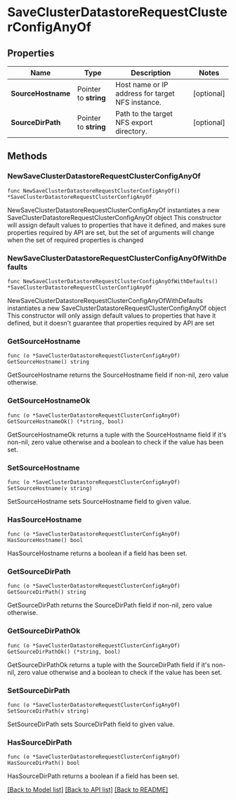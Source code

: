 # SaveClusterDatastoreRequestClusterConfigAnyOf

## Properties

Name | Type | Description | Notes
------------ | ------------- | ------------- | -------------
**SourceHostname** | Pointer to **string** | Host name or IP address for target NFS instance. | [optional] 
**SourceDirPath** | Pointer to **string** | Path to the target NFS export directory. | [optional] 

## Methods

### NewSaveClusterDatastoreRequestClusterConfigAnyOf

`func NewSaveClusterDatastoreRequestClusterConfigAnyOf() *SaveClusterDatastoreRequestClusterConfigAnyOf`

NewSaveClusterDatastoreRequestClusterConfigAnyOf instantiates a new SaveClusterDatastoreRequestClusterConfigAnyOf object
This constructor will assign default values to properties that have it defined,
and makes sure properties required by API are set, but the set of arguments
will change when the set of required properties is changed

### NewSaveClusterDatastoreRequestClusterConfigAnyOfWithDefaults

`func NewSaveClusterDatastoreRequestClusterConfigAnyOfWithDefaults() *SaveClusterDatastoreRequestClusterConfigAnyOf`

NewSaveClusterDatastoreRequestClusterConfigAnyOfWithDefaults instantiates a new SaveClusterDatastoreRequestClusterConfigAnyOf object
This constructor will only assign default values to properties that have it defined,
but it doesn't guarantee that properties required by API are set

### GetSourceHostname

`func (o *SaveClusterDatastoreRequestClusterConfigAnyOf) GetSourceHostname() string`

GetSourceHostname returns the SourceHostname field if non-nil, zero value otherwise.

### GetSourceHostnameOk

`func (o *SaveClusterDatastoreRequestClusterConfigAnyOf) GetSourceHostnameOk() (*string, bool)`

GetSourceHostnameOk returns a tuple with the SourceHostname field if it's non-nil, zero value otherwise
and a boolean to check if the value has been set.

### SetSourceHostname

`func (o *SaveClusterDatastoreRequestClusterConfigAnyOf) SetSourceHostname(v string)`

SetSourceHostname sets SourceHostname field to given value.

### HasSourceHostname

`func (o *SaveClusterDatastoreRequestClusterConfigAnyOf) HasSourceHostname() bool`

HasSourceHostname returns a boolean if a field has been set.

### GetSourceDirPath

`func (o *SaveClusterDatastoreRequestClusterConfigAnyOf) GetSourceDirPath() string`

GetSourceDirPath returns the SourceDirPath field if non-nil, zero value otherwise.

### GetSourceDirPathOk

`func (o *SaveClusterDatastoreRequestClusterConfigAnyOf) GetSourceDirPathOk() (*string, bool)`

GetSourceDirPathOk returns a tuple with the SourceDirPath field if it's non-nil, zero value otherwise
and a boolean to check if the value has been set.

### SetSourceDirPath

`func (o *SaveClusterDatastoreRequestClusterConfigAnyOf) SetSourceDirPath(v string)`

SetSourceDirPath sets SourceDirPath field to given value.

### HasSourceDirPath

`func (o *SaveClusterDatastoreRequestClusterConfigAnyOf) HasSourceDirPath() bool`

HasSourceDirPath returns a boolean if a field has been set.


[[Back to Model list]](../README.md#documentation-for-models) [[Back to API list]](../README.md#documentation-for-api-endpoints) [[Back to README]](../README.md)



